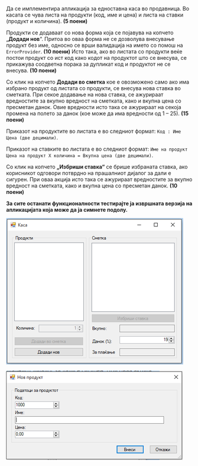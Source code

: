 Да се имплементира апликација за едноставна каса во продавница. Во касата се чува листа на продукти (код, име и цена) и листа на ставки (продукт и количина). **(5 поени)**

Продукти се додаваат со нова форма која се појавува на копчето „**Додади нов**“. Притоа во оваа форма не се дозволува внесување продукт без име, односно се врши валидација на името со помош на `ErrorProvider`. **(10 поени)** Исто така, ако во листата со продукти веќе постои продукт со ист код како кодот на продуктот што се внесува, се прикажува соодветна порака за дупликат код и продуктот не се внесува. **(10 поени)**

Со клик на копчето **Додади во сметка** кое е овозможено само ако има избрано продукт од листата со продукти, се внесува нова ставка во сметката. При секое додавање на нова ставка, се ажурираат вредностите за вкупно вредност на сметката, како и вкупна цена со пресметан данок. Овие вредности исто така се ажурираат на секоја промена на полето за данок (кое може да има вредности од 1 – 25). **(15 поени)**

Приказот на продуктите во листата е во следниот формат: `Код : Име Цена (две децимали)`.

Приказот на ставките во листата е во следниот формат: `Име на продукт Цена на продукт X количина = Вкупна цена (две децимали)`.
 
Со клик на копчето **„Избриши ставка“** се брише избраната ставка, ако корисникот одговори потврдно на прашалниот дијалог за дали е сигурен. При оваа акција исто така се ажурираат вредностите за вкупно вредност на сметката, како и вкупна цена со пресметан данок. **(10 поени)**

**За сите останати функционалности тестирајте ја извршната верзија на апликацијата која може да ја симнете подолу.**

![enter image description here](Capture.PNG)

![enter image description here](new.PNG)

